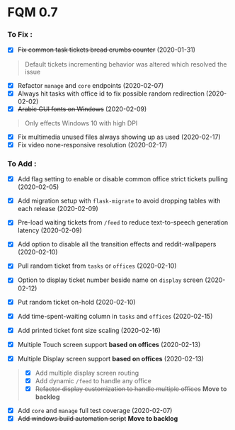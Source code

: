 # FQM 0.7

### To Fix :

- [x] ~~Fix common task tickets bread crumbs counter~~ (2020-01-31)
> Default tickets incrementing behavior was altered which resolved the issue
- [x] Refactor `manage` and `core` endpoints (2020-02-07)
- [x] Always hit tasks with office id to fix possible random redirection (2020-02-02)
- [x] ~~Arabic GUI fonts on Windows~~ (2020-02-09)
> Only effects Windows 10 with high DPI
- [x] Fix multimedia unused files always showing up as used (2020-02-17)
- [x] Fix video none-responsive resolution (2020-02-17)

### To Add :

- [x] Add flag setting to enable or disable common office strict tickets pulling (2020-02-05)
- [x] Add migration setup with `flask-migrate` to avoid dropping tables with each release (2020-02-09)
- [x] Pre-load waiting tickets from `/feed` to reduce text-to-speech generation latency (2020-02-09)
- [x] Add option to disable all the transition effects and reddit-wallpapers (2020-02-10)
- [x] Pull random ticket from `tasks` or `offices` (2020-02-10)
- [x] Option to display ticket number beside name on `display` screen (2020-02-12)
- [x] Put random ticket on-hold (2020-02-10)
- [x] Add time-spent-waiting column in `tasks` and `offices` (2020-02-15)
- [x] Add printed ticket font size scaling (2020-02-16)

- [x] Multiple Touch screen support **based on offices** (2020-02-13)
- [x] Multiple Display screen support **based on offices** (2020-02-13)
> - [x] Add multiple display screen routing
> - [x] Add dynamic `/feed` to handle any office
> - [x] ~~Refactor display customization to handle multiple offices~~ **Move to backlog**

- [x] Add `core` and `manage` full test coverage (2020-02-07)
- [x] ~~Add windows build automation script~~ **Move to backlog**
